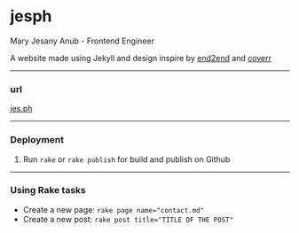 # jesph

Mary Jesany Anub - Frontend Engineer

A website made using Jekyll and design inspire by [end2end](https://github.com/nandomoreirame/end2end) and [coverr](www.coverr.co)

---

### url

[jes.ph](www.jes.ph)

---

### Deployment

1. Run `rake` or `rake publish` for build and publish on Github

---

### Using Rake tasks

* Create a new page: `rake page name="contact.md"`
* Create a new post: `rake post title="TITLE OF THE POST"`
